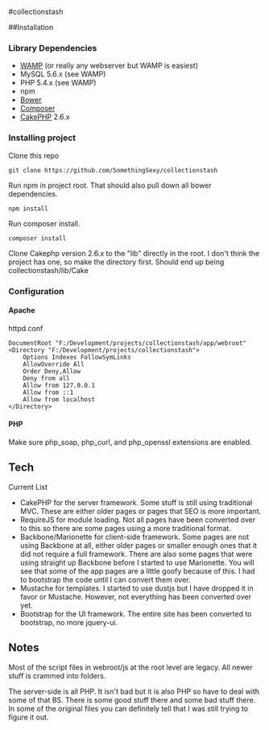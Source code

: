 #collectionstash


##Installation

### Library Dependencies
* [WAMP](http://www.wampserver.com/en/) (or really any webserver but WAMP is easiest)
* MySQL 5.6.x (see WAMP)
* PHP 5.4.x (see WAMP)
* npm
* [Bower](http://bower.io/)
* [Composer](https://getcomposer.org/doc/00-intro.md) 
* [CakePHP](http://book.cakephp.org/2.0/en/index.html) 2.6.x 

### Installing project

Clone this repo

    git clone https://github.com/SomethingSexy/collectionstash

Run npm in project root.  That should also pull down all bower dependencies.
    
    npm install

Run composer install.
    
    composer install

Clone Cakephp version 2.6.x to the "lib" directly in the root.  I don't think the project has one, so make the directory first.  Should end up being collectionstash/lib/Cake

### Configuration
#### Apache

httpd.conf

    DocumentRoot "F:/Development/projects/collectionstash/app/webroot"
    <Directory "F:/Development/projects/collectionstash">
        Options Indexes FollowSymLinks
        AllowOverride All
        Order Deny,Allow
        Deny from all
        Allow from 127.0.0.1
        Allow from ::1
        Allow from localhost
    </Directory>

#### PHP
Make sure php_soap, php_curl, and php_openssl extensions are enabled.

## Tech
Current List
* CakePHP for the server framework.  Some stuff is still using traditional MVC.  These are either older pages or pages that SEO is more important.
* RequireJS for module loading.  Not all pages have been converted over to this so there are some pages using a more traditional format.
* Backbone/Marionette for client-side framework.   Some pages are not using Backbone at all, either older pages or smaller enough ones that it did not require a full framework.  There are also some pages that were using straight up Backbone before I started to use Marionette.  You will see that some of the app pages are a little goofy because of this.  I had to bootstrap the code until I can convert them over.
* Mustache for templates.  I started to use dustjs but I have dropped it in favor or Mustache.  However, not everything has been converted over yet.
* Bootstrap for the UI framework.  The entire site has been converted to bootstrap, no more jquery-ui.

## Notes
Most of the script files in webroot/js at the root level are legacy.  All newer stuff is crammed into folders.

The server-side is all PHP.  It isn't bad but it is also PHP so have to deal with some of that BS.  There is some good stuff there and some bad stuff there.  In some of the original files you can definitely tell that I was still trying to figure it out.
